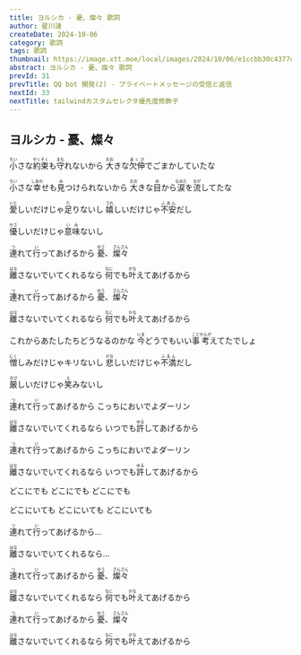 ```yaml
---
title: ヨルシカ - 憂、燦々 歌詞
author: 星川漣
createDate: 2024-10-06
category: 歌詞
tags: 歌詞
thumbnail: https://image.xtt.moe/local/images/2024/10/06/e1ccbb30c4377e131b36e83249c820ac.jpg
abstract: ヨルシカ - 憂、燦々 歌詞
prevId: 31
prevTitle: QQ bot 開発(2) - プライベートメッセージの受信と返信
nextId: 33
nextTitle: tailwindカスタムセレクタ優先度修飾子
---
```


## ヨルシカ - 憂、燦々

<p><ruby>小<rp>(</rp><rt>ちい</rt><rp>)</rp></ruby>さな<ruby>約束<rp>(</rp><rt>やくそく</rt><rp>)</rp></ruby>も<ruby>守<rp>(</rp><rt>まも</rt><rp>)</rp></ruby>れないから <ruby>大<rp>(</rp><rt>おお</rt><rp>)</rp></ruby>きな<ruby>欠伸<rp>(</rp><rt>あくび</rt><rp>)</rp></ruby>でごまかしていたな</p>

<p><ruby>小<rp>(</rp><rt>ちい</rt><rp>)</rp></ruby>さな<ruby>幸<rp>(</rp><rt>しあわ</rt><rp>)</rp></ruby>せも<ruby>見<rp>(</rp><rt>み</rt><rp>)</rp></ruby>つけられないから <ruby>大<rp>(</rp><rt>おお</rt><rp>)</rp></ruby>きな<ruby>目<rp>(</rp><rt>め</rt><rp>)</rp></ruby>から<ruby>涙<rp>(</rp><rt>なみだ</rt><rp>)</rp></ruby>を<ruby>流<rp>(</rp><rt>なが</rt><rp>)</rp></ruby>してたな</p>

<p><ruby>愛<rp>(</rp><rt>いと</rt><rp>)</rp></ruby>しいだけじゃ<ruby>足<rp>(</rp><rt>た</rt><rp>)</rp></ruby>りないし <ruby>嬉<rp>(</rp><rt>うれ</rt><rp>)</rp></ruby>しいだけじゃ<ruby>不安<rp>(</rp><rt>ふあん</rt><rp>)</rp></ruby>だし</p>

<p><ruby>優<rp>(</rp><rt>やさ</rt><rp>)</rp></ruby>しいだけじゃ<ruby>意味<rp>(</rp><rt>いみ</rt><rp>)</rp></ruby>ないし</p>

<p><ruby>連<rp>(</rp><rt>つ</rt><rp>)</rp></ruby>れて<ruby>行<rp>(</rp><rt>い</rt><rp>)</rp></ruby>ってあげるから <ruby>憂<rp>(</rp><rt>ゆう</rt><rp>)</rp></ruby>、<ruby>燦々<rp>(</rp><rt>さんさん</rt><rp>)</rp></ruby></p>

<p><ruby>離<rp>(</rp><rt>はな</rt><rp>)</rp></ruby>さないでいてくれるなら <ruby>何<rp>(</rp><rt>なに</rt><rp>)</rp></ruby>でも<ruby>叶<rp>(</rp><rt>かな</rt><rp>)</rp></ruby>えてあげるから</p>

<p><ruby>連<rp>(</rp><rt>つ</rt><rp>)</rp></ruby>れて<ruby>行<rp>(</rp><rt>い</rt><rp>)</rp></ruby>ってあげるから <ruby>憂<rp>(</rp><rt>ゆう</rt><rp>)</rp></ruby>、<ruby>燦々<rp>(</rp><rt>さんさん</rt><rp>)</rp></ruby></p>

<p><ruby>離<rp>(</rp><rt>はな</rt><rp>)</rp></ruby>さないでいてくれるなら <ruby>何<rp>(</rp><rt>なに</rt><rp>)</rp></ruby>でも<ruby>叶<rp>(</rp><rt>かな</rt><rp>)</rp></ruby>えてあげるから</p>

<p>これからあたしたちどうなるのかな <ruby>今<rp>(</rp><rt>いま</rt><rp>)</rp></ruby>どうでもいい<ruby>事<rp>(</rp><rt>こと</rt><rp>)</rp></ruby><ruby>考<rp>(</rp><rt>かんが</rt><rp>)</rp></ruby>えてたでしょ</p>

<p><ruby>憎<rp>(</rp><rt>にく</rt><rp>)</rp></ruby>しみだけじゃキリないし <ruby>悲<rp>(</rp><rt>かな</rt><rp>)</rp></ruby>しいだけじゃ<ruby>不満<rp>(</rp><rt>ふまん</rt><rp>)</rp></ruby>だし</p>

<p><ruby>厳<rp>(</rp><rt>きび</rt><rp>)</rp></ruby>しいだけじゃ<ruby>笑<rp>(</rp><rt>え</rt><rp>)</rp></ruby>みないし</p>

<p><ruby>連<rp>(</rp><rt>つ</rt><rp>)</rp></ruby>れて<ruby>行<rp>(</rp><rt>い</rt><rp>)</rp></ruby>ってあげるから こっちにおいでよダーリン</p>

<p><ruby>離<rp>(</rp><rt>はな</rt><rp>)</rp></ruby>さないでいてくれるなら いつでも<ruby>許<rp>(</rp><rt>ゆる</rt><rp>)</rp></ruby>してあげるから</p>

<p><ruby>連<rp>(</rp><rt>つ</rt><rp>)</rp></ruby>れて<ruby>行<rp>(</rp><rt>い</rt><rp>)</rp></ruby>ってあげるから こっちにおいでよダーリン</p>

<p><ruby>離<rp>(</rp><rt>はな</rt><rp>)</rp></ruby>さないでいてくれるなら いつでも<ruby>許<rp>(</rp><rt>ゆる</rt><rp>)</rp></ruby>してあげるから</p>

<p>どこにでも どこにでも どこにでも</p>

<p>どこにいても どこにいても どこにいても</p>

<p><ruby>連<rp>(</rp><rt>つ</rt><rp>)</rp></ruby>れて<ruby>行<rp>(</rp><rt>い</rt><rp>)</rp></ruby>ってあげるから…</p>

<p><ruby>離<rp>(</rp><rt>はな</rt><rp>)</rp></ruby>さないでいてくれるなら…</p>

<p><ruby>連<rp>(</rp><rt>つ</rt><rp>)</rp></ruby>れて<ruby>行<rp>(</rp><rt>い</rt><rp>)</rp></ruby>ってあげるから <ruby>憂<rp>(</rp><rt>ゆう</rt><rp>)</rp></ruby>、<ruby>燦々<rp>(</rp><rt>さんさん</rt><rp>)</rp></ruby></p>

<p><ruby>離<rp>(</rp><rt>はな</rt><rp>)</rp></ruby>さないでいてくれるなら <ruby>何<rp>(</rp><rt>なに</rt><rp>)</rp></ruby>でも<ruby>叶<rp>(</rp><rt>かな</rt><rp>)</rp></ruby>えてあげるから</p>

<p><ruby>連<rp>(</rp><rt>つ</rt><rp>)</rp></ruby>れて<ruby>行<rp>(</rp><rt>い</rt><rp>)</rp></ruby>ってあげるから <ruby>憂<rp>(</rp><rt>ゆう</rt><rp>)</rp></ruby>、<ruby>燦々<rp>(</rp><rt>さんさん</rt><rp>)</rp></ruby></p>

<p><ruby>離<rp>(</rp><rt>はな</rt><rp>)</rp></ruby>さないでいてくれるなら <ruby>何<rp>(</rp><rt>なに</rt><rp>)</rp></ruby>でも<ruby>叶<rp>(</rp><rt>かな</rt><rp>)</rp></ruby>えてあげるから</p>
